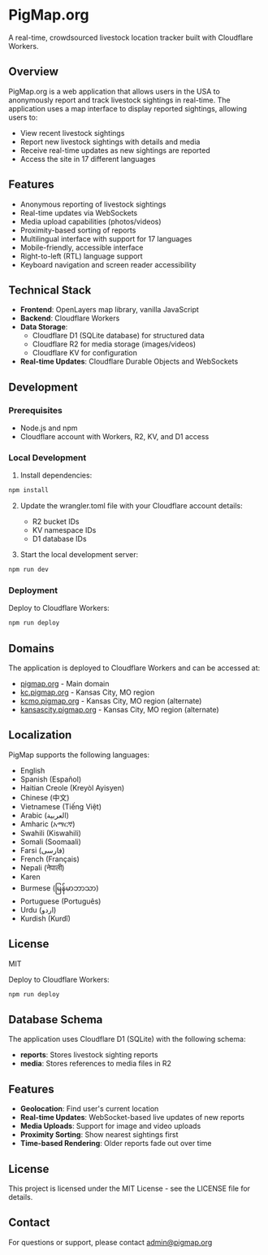 # PigMap.org

A real-time, crowdsourced livestock location tracker built with Cloudflare Workers.

## Overview

PigMap.org is a web application that allows users in the USA to anonymously report and track livestock sightings in real-time. The application uses a map interface to display reported sightings, allowing users to:

- View recent livestock sightings
- Report new livestock sightings with details and media
- Receive real-time updates as new sightings are reported
- Access the site in 17 different languages

## Features

- Anonymous reporting of livestock sightings
- Real-time updates via WebSockets
- Media upload capabilities (photos/videos)
- Proximity-based sorting of reports
- Multilingual interface with support for 17 languages
- Mobile-friendly, accessible interface
- Right-to-left (RTL) language support
- Keyboard navigation and screen reader accessibility

## Technical Stack

- **Frontend**: OpenLayers map library, vanilla JavaScript
- **Backend**: Cloudflare Workers
- **Data Storage**:
  - Cloudflare D1 (SQLite database) for structured data
  - Cloudflare R2 for media storage (images/videos)
  - Cloudflare KV for configuration
- **Real-time Updates**: Cloudflare Durable Objects and WebSockets

## Development

### Prerequisites

- Node.js and npm
- Cloudflare account with Workers, R2, KV, and D1 access

### Local Development

1. Install dependencies:

```bash
npm install
```

2. Update the wrangler.toml file with your Cloudflare account details:
   - R2 bucket IDs
   - KV namespace IDs
   - D1 database IDs

3. Start the local development server:

```bash
npm run dev
```

### Deployment

Deploy to Cloudflare Workers:

```bash
npm run deploy
```

## Domains

The application is deployed to Cloudflare Workers and can be accessed at:
- [pigmap.org](https://pigmap.org) - Main domain
- [kc.pigmap.org](https://kc.pigmap.org) - Kansas City, MO region
- [kcmo.pigmap.org](https://kcmo.pigmap.org) - Kansas City, MO region (alternate)
- [kansascity.pigmap.org](https://kansascity.pigmap.org) - Kansas City, MO region (alternate)

## Localization

PigMap supports the following languages:
- English
- Spanish (Español)
- Haitian Creole (Kreyòl Ayisyen)
- Chinese (中文)
- Vietnamese (Tiếng Việt)
- Arabic (العربية)
- Amharic (አማርኛ)
- Swahili (Kiswahili)
- Somali (Soomaali)
- Farsi (فارسی)
- French (Français)
- Nepali (नेपाली)
- Karen
- Burmese (မြန်မာဘာသာ)
- Portuguese (Português)
- Urdu (اردو)
- Kurdish (Kurdî)

## License

MIT

Deploy to Cloudflare Workers:

```bash
npm run deploy
```

## Database Schema

The application uses Cloudflare D1 (SQLite) with the following schema:

- **reports**: Stores livestock sighting reports
- **media**: Stores references to media files in R2

## Features

- **Geolocation**: Find user's current location
- **Real-time Updates**: WebSocket-based live updates of new reports
- **Media Uploads**: Support for image and video uploads
- **Proximity Sorting**: Show nearest sightings first
- **Time-based Rendering**: Older reports fade out over time

## License

This project is licensed under the MIT License - see the LICENSE file for details.

## Contact

For questions or support, please contact [admin@pigmap.org](mailto:admin@pigmap.org)
